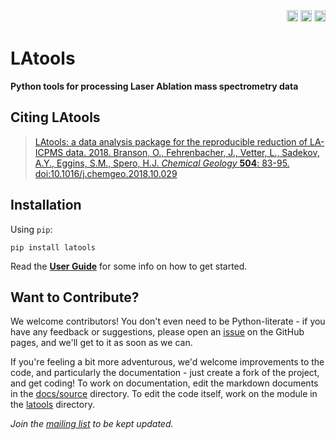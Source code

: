 <div align="right">
  <a href="https://travis-ci.org/oscarbranson/latools"><img src="https://travis-ci.org/oscarbranson/latools.svg?branch=gui" alt="TravisCI build" height="18"></a>
  <a href="http://latools.readthedocs.io/en/latest/?badge=latest"><img src='http://readthedocs.org/projects/latools/badge/?version=latest' alt='Documentation Status' height="18"/></a>
  <a href="https://badge.fury.io/py/latools"><img src="https://badge.fury.io/py/latools.svg" alt="PyPI version" height="18"></a>
</div>


# LAtools
**Python tools for processing Laser Ablation mass spectrometry data**

## Citing LAtools

>[LAtools: a data analysis package for the reproducible reduction of LA-ICPMS data. 2018. Branson, O., Fehrenbacher, J., Vetter, L., Sadekov, A.Y., Eggins, S.M., Spero, H.J. *Chemical Geology* **504**: 83-95. doi:10.1016/j.chemgeo.2018.10.029](docs/Branson_2019_ChemicalGeology_LAtools.pdf)

## Installation
Using `pip`:

    pip install latools

Read the [**User Guide**](http://latools.readthedocs.io) for some info on how to get started. 

## Want to Contribute?
We welcome contributors! You don't even need to be Python-literate - if you have any feedback or suggestions, please open an [issue](https://github.com/oscarbranson/latools/issues) on the GitHub pages, and we'll get to it as soon as we can.

If you're feeling a bit more adventurous, we'd welcome improvements to the code, and particularly the documentation - just create a fork of the project, and get coding! To work on documentation, edit the markdown documents in the [docs/source](https://github.com/oscarbranson/latools/tree/master/docs/source) directory. To edit the code itself, work on the module in the [latools](https://github.com/oscarbranson/latools/blob/master/latools/) directory.

*Join the [mailing list](https://groups.google.com/forum/#!forum/latools) to be kept updated.*